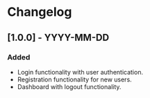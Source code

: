 # Changelog

## [1.0.0] - YYYY-MM-DD

### Added

- Login functionality with user authentication.
- Registration functionality for new users.
- Dashboard with logout functionality.
